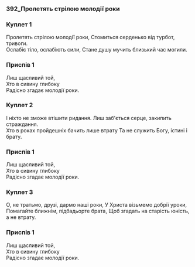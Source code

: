 ### 392_Пролетять стрілою молодії роки
### Куплет 1
Пролетять стрілою молодії роки, Стомиться серденько від турбот, тривоги. <br/>Ослабіє тіло, ослабіють сили, Стане душу мучить близький час могили.
### Приспів 1
Лиш щасливий той, <br/>Хто в сивину глибоку<br/>Радісно згадає молодії роки.
### Куплет 2
І ніхто не зможе втішити ридання. Лиш заб'ється серце, закипить страждання. <br/>Хто в роках пройдешніх бачить лише втрату Та не служить Богу, істині і брату.
### Приспів 1
Лиш щасливий той, <br/>Хто в сивину глибоку<br/>Радісно згадає молодії роки.
### Куплет 3
О, не тратьмо, друзі, дармо наші роки, У Христа візьмемо добрії уроки, <br/>Помагайте ближнім, підбадьорте брата, Щоб згадать на старість юність, а не втрату.
### Приспів 1
Лиш щасливий той, <br/>Хто в сивину глибоку<br/>Радісно згадає молодії роки.
